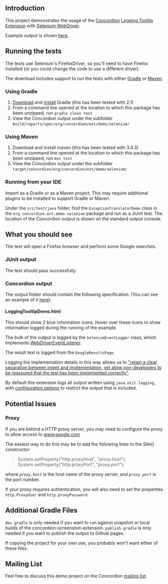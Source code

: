 Introduction
------------------

This project demonstrates the usage of the [Concordion](http://concordion.org) [Logging Tooltip Extension](http://github.com/concordion/concordion-logging-tooltip-extension) with [Selenium WebDriver](http://docs.seleniumhq.org/projects/webdriver/).

Example output is shown [here](http://concordion.github.io/concordion-logging-tooltip-extension-demo/spec/org/concordion/ext/demo/selenium/LoggingTooltipDemo.html).
    
Running the tests
---------------------------

The tests use Selenium's FirefoxDriver, so you'll need to have Firefox installed (or you could change the code to use a different driver).
    
The download includes support to run the tests with either <a href="http://www.gradle.org/">Gradle</a> or <a href="http://maven.apache.org/">Maven</a>.  
    
### Using Gradle
1. [Download](http://www.gradle.org/downloads.html) and [install](http://www.gradle.org/installation.html) Gradle (this has been tested with 2.1)
1. From a command line opened at the location to which this package has been unzipped, run `gradle clean test`
1. View the Concordion output under the subfolder `build/reports/spec/org/concordion/ext/demo/selenium/`
    
### Using Maven
1. Download and install maven (this has been tested with 3.0.3)
1. From a command line opened at the location to which this package has been unzipped, run `mvn test`
1. View the Concordion output under the subfolder `target/concordion/org/concordion/ext/demo/selenium/`

### Running from your IDE
Import as a Gradle or as a Maven project. This may require additional plugins to be installed to support Gradle or Maven.

Under the `src/test/java` folder, find the `ExceptionTranslatorDemo` class in the `org.concordion.ext.demo.selenium` package and run as a JUnit test. The location of the Concordion output is shown on the standard output console.

What you should see
--------------------------------
The test will open a Firefox browser and perform some Google searches.
    
### JUnit output
The test should pass successfully.

### Concordion output
The output folder should contain the following specification. (You can see an example of it [here](http://concordion.github.io/concordion-logging-tooltip-extension-demo/spec/org/concordion/ext/demo/selenium/LoggingTooltipDemo.html)).
    
#### LoggingTooltipDemo.html

This should show 2 blue information icons.  Hover over these icons to show information logged during the running of the example.

The bulk of the output is logged by the `SeleniumEventLogger` class, which implements [WebDriverEventListener](https://github.com/Selenium2/Selenium2/blob/master/java/client/src/org/openqa/selenium/support/events/WebDriverEventListener.java). 

The result text is logged from the `GoogleResultsPage`.

Logging the implementation details in this way allows us to ["retain a clear separation between intent and implementation, yet allow non-developers to be reassured that the test has been implemented correctly"](http://blog.davidpeterson.co.uk/2011/01/concordion-extensions.html).

By default this extension logs all output written using `java.util.logging`, with [configuration options](http://concordion.org/extensions/LoggingTooltipExtension.html#Configuration) to restrict the output that is included.
    
Potential Issues
------------------------
### Proxy

If you are behind a HTTP proxy server, you may need to configure the proxy to allow access to www.google.com

The easiest way to do this may be to add the following lines to the Site() constructor:

>    System.setProperty("http.proxyHost", "<i>proxy.host</i>");
>    System.setProperty("http.proxyPort", "<i>proxy.port</i>");

where <i>`proxy.host`</i> is the host name of the proxy server, and <i>`proxy.port`</i> is the port number.

If your proxy requires authentication, you will also need to set the properties `http.ProxyUser` and `http.proxyPassword`.
  
Additional Gradle Files
-----------------------
`dev.gradle` is only needed if you want to run against snapshot or local builds of the concordion-screenshot-extension.
`publish.gradle` is only needed if you want to publish the output to Github pages.

If copying the project for your own use, you probably won't want either of these files.

Mailing List
-----------------
Feel free to discuss this demo project on the Concordion [mailing list](https://groups.google.com/d/forum/concordion).